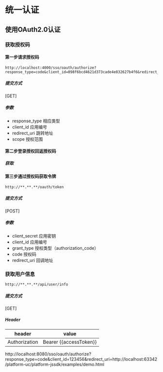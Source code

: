 # 统一认证

## 使用OAuth2.0认证

### 获取授权码

#### 第一步请求授权码

```
http://localhost:4000/sso/oauth/authorize?response_type=code&client_id=098f6bcd4621d373cade4e832627b4f6&redirect_uri=http://localhost:8080/oauth/zt/code&scope=userInfo
```
##### 提交方式
[GET]

##### 参数
- response_type 相应类型
- client_id     应用编号
- redirect_uri  跳转地址
- scope         授权范围

#### 第二步登录授权回返授权码
##### 获取

#### 第三步通过授权码获取令牌
```
http://**.**.**/oauth/token
```
##### 提交方式
[POST]
##### 参数
- client_secret 应用密钥
- client_id     应用编号
- grant_type    授权类型（authorization_code）
- code          授权码
- redirect_uri  回调地址


### 获取用户信息
```
http://**.**.**/api/user/info
```
##### 提交方式
[GET]
##### Header
| header|value|
|--|--|
|Authorization| Bearer {{accessToken}}|


http://localhost:8080/sso/oauth/authorize?response_type=code&client_id=123456&redirect_uri=http://localhost:63342/platform-uc/platform-jssdk/examples/demo.html
